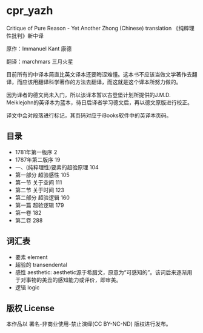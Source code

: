 # cpr_yazh
Critique of Pure Reason - Yet Another Zhong (Chinese) translation
《纯粹理性批判》新中译

原作：Immanuel Kant 康德

翻译：marchmars 三月火星

目前所有的中译本简直比英文译本还要晦涩难懂。这本书不应该当做文学著作去翻译，而应该用翻译科学著作的方法去翻译，而这就是这个译本所努力做的。

因为译者的德文尚未入门，所以该译本暂以古登堡计划所提供的J.M.D. Meiklejohn的英译本为蓝本，待日后译者学习德文后，再以德文原版进行校正。

译文中会对段落进行标记，其页码对应于iBooks软件中的英译本页码。

## 目录
* 1781年第一版序 2
* 1787年第二版序 19
* 一、(纯粹理性)要素的超验原理 104
 * 第一部分 超验感性 105
 * 第一节 关于空间 111
 * 第二节 关于时间 123
 * 第二部分 超验逻辑 160
 * 第一篇 超验逻辑 179
 * 第一卷 182
 * 第二卷 288


## 词汇表
- 要素 element
- 超验的 transendental
- 感性 aesthetic: aesthetic源于希腊文，原意为“可感知的”。该词后来逐渐用于对事物的美丑的感知能力或评价，即审美。
- 逻辑 logic


## 版权 License
本作品以 署名-非商业使用-禁止演绎(CC BY-NC-ND) 版权进行发布。

